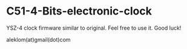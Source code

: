 # C51-4-Bits-electronic-clock

YSZ-4 clock firmware similar to original.
Feel free to use it.
Good luck!

aleklom(at)gmail(dot)com
